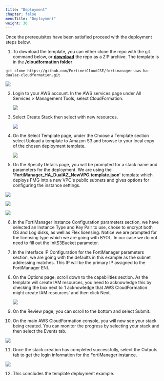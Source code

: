 ```yaml
---
title: "Deployment"
chapter: false
menuTitle: "Deployment"
weight: 30
---
```


Once the prerequisites have been satisfied proceed with the deployment steps below.

1.  To download the template, you can either clone the repo with the git command below, or [**download**](https://github.com/FortinetCloudCSE/fortimanager-aws-ha-dualaz-cloudformation) the repo as a ZIP archive.  The template is in the **/cloudformation folder**

```
git clone https://github.com/FortinetCloudCSE/fortimanager-aws-ha-dualaz-cloudformation.git
```

![](get1.png)

2.  Login to your AWS account.  In the AWS services page under All Services > Management Tools, select CloudFormation.

	![](deploy1.png)

3.  Select Create Stack then select with new resources.

	![](deploy2.png)

4.  On the Select Template page, under the Choose a Template section select Upload a template to Amazon S3 and browse to your local copy of the chosen deployment template.

	![](deploy3.png)

5.  On the Specify Details page, you will be prompted for a stack name and parameters for the deployment.  We are using the **'FortiManager_HA_DualAZ_NewVPC.template.json'** template which deploys FMG into a new VPC's public subnets and gives options for configuring the instance settings.

![](deploy4a.png)

![](deploy4b.png)

![](deploy4c.png)

6.  In the FortiManager Instance Configuration parameters section, we have selected an Instance Type and Key Pair to use, chose to encrypt both OS and Log disks, as well as Flex licensing.  Notice we are prompted for the licensing type which we are going with BYOL.  In our case we do not need to fill out the InitS3Bucket parameter.

7.  In the Interface IP Configuration for the FortiManager parameters section, we are going with the defaults in this example as the subnet addressing matches.  This IP will be the primary IP assigned to the FortiManager ENI.

8.  On the Options page, scroll down to the capabilities section.  As the template will create IAM resources, you need to acknowledge this by checking the box next to ‘I acknowledge that AWS CloudFormation might create IAM resources’ and then click Next.

	![](deploy5.png)

9.  On the Review page, you can scroll to the bottom and select Submit.

10.  On the main AWS CloudFormation console, you will now see your stack being created.  You can monitor the progress by selecting your stack and then select the Events tab.

![](deploy6.png)

11.  Once the stack creation has completed successfully, select the Outputs tab to get the login information for the FortiManager instance.

![](deploy7.png)

12.  This concludes the template deployment example.

